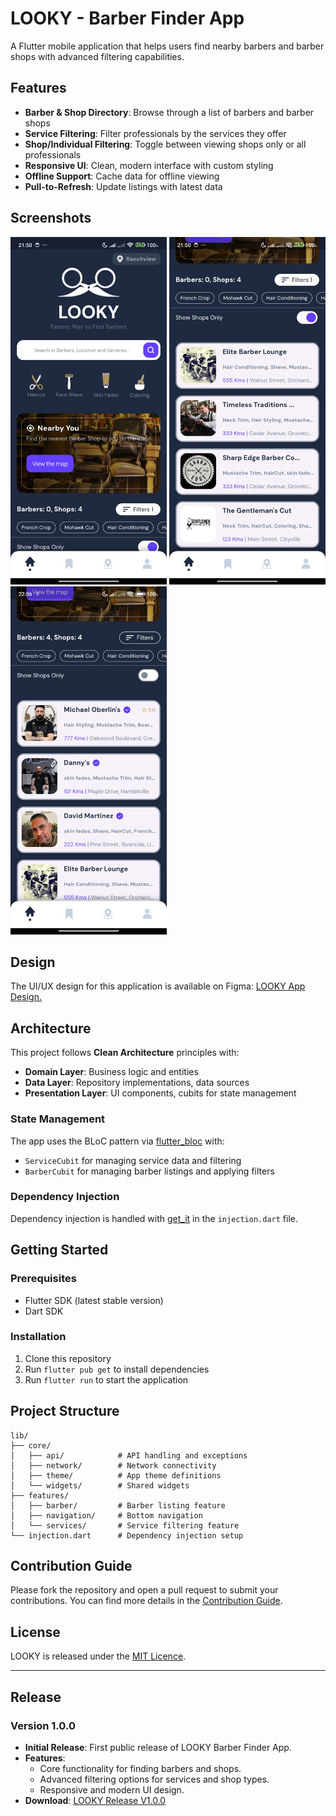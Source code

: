 # LOOKY - Barber Finder App

A Flutter mobile application that helps users find nearby barbers and barber shops with advanced filtering capabilities.

## Features

- **Barber & Shop Directory**: Browse through a list of barbers and barber shops
- **Service Filtering**: Filter professionals by the services they offer
- **Shop/Individual Filtering**: Toggle between viewing shops only or all professionals
- **Responsive UI**: Clean, modern interface with custom styling
- **Offline Support**: Cache data for offline viewing
- **Pull-to-Refresh**: Update listings with latest data

## Screenshots

<p float="left">
  <img src="Screenshot_2025_02_27_21_50_43_095_com_example_ofogh_test_app.jpg" width="250" />
  <img src="Screenshot_2025_02_27_21_50_47_969_com_example_ofogh_test_app.jpg" width="250" />
  <img src="Screenshot_2025_02_27_22_06_25_656_com_example_ofogh_test_app.jpg" width="250" />
</p>

## Design

The UI/UX design for this application is available on Figma:
[LOOKY App Design.](https://www.figma.com/file/RTqzLefF74Yg6cqNbIwEWP/Untitled?type=design&mode=design&t=Dqx6RAjPZQ9C5efv-0)

## Architecture

This project follows **Clean Architecture** principles with:

- **Domain Layer**: Business logic and entities
- **Data Layer**: Repository implementations, data sources
- **Presentation Layer**: UI components, cubits for state management

### State Management

The app uses the BLoC pattern via [flutter_bloc](https://pub.dev/packages/flutter_bloc) with:
- `ServiceCubit` for managing service data and filtering
- `BarberCubit` for managing barber listings and applying filters

### Dependency Injection

Dependency injection is handled with [get_it](https://pub.dev/packages/get_it) in the `injection.dart` file.

## Getting Started

### Prerequisites
- Flutter SDK (latest stable version)
- Dart SDK

### Installation
1. Clone this repository
2. Run `flutter pub get` to install dependencies
3. Run `flutter run` to start the application

## Project Structure
```
lib/
├── core/
│   ├── api/            # API handling and exceptions
│   ├── network/        # Network connectivity
│   ├── theme/          # App theme definitions
│   └── widgets/        # Shared widgets
├── features/
│   ├── barber/         # Barber listing feature
│   ├── navigation/     # Bottom navigation
│   └── services/       # Service filtering feature
└── injection.dart      # Dependency injection setup
```


## Contribution Guide
<p>Please fork the repository and open a pull request to submit your contributions. You can find more details in the <a href="CONTRIBUTING.md">Contribution Guide</a>.</p>

## License

LOOKY is released under the [MIT Licence](LICENCE).

---

## Release

### Version 1.0.0
- **Initial Release**: First public release of LOOKY Barber Finder App.
- **Features**:
  - Core functionality for finding barbers and shops.
  - Advanced filtering options for services and shop types.
  - Responsive and modern UI design.
- **Download**: [LOOKY Release V1.0.0](https://github.com/amin-khademi/LOOKY/releases/tag/V1.0.0)

